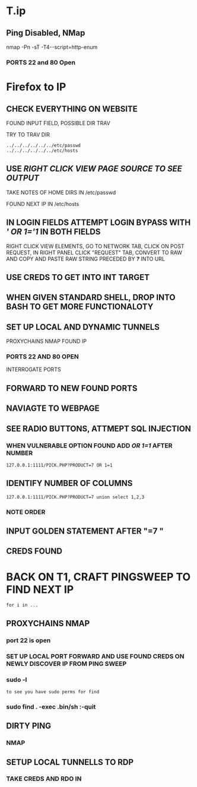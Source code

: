 # T.ip

## Ping Disabled, NMap

nmap -Pn -sT -T4--script=http-enum

### PORTS 22 and 80 Open

# Firefox to IP

## CHECK EVERYTHING ON WEBSITE

FOUND INPUT FIELD, POSSIBLE DIR TRAV

TRY TO TRAV DIR

	../../../../../../etc/passwd
	../../../../../../etc/hosts

## USE ***RIGHT CLICK VIEW PAGE SOURCE TO SEE OUTPUT***

TAKE NOTES OF HOME DIRS IN /etc/passwd

FOUND NEXT IP IN /etc/hosts

## IN LOGIN FIELDS ATTEMPT LOGIN BYPASS WITH ***' OR 1='1*** IN BOTH FIELDS

RIGHT CLICK VIEW ELEMENTS, GO TO NETWORK TAB, CLICK ON POST REQUEST, IN RIGHT PANEL CLICK "REQUEST" TAB, CONVERT TO RAW AND COPY AND PASTE RAW STRING PRECEDED BY ***?*** INTO URL

## USE CREDS TO GET INTO INT TARGET

## WHEN GIVEN STANDARD SHELL, DROP INTO BASH TO GET MORE FUNCTIONALOTY

## SET UP LOCAL AND DYNAMIC TUNNELS

PROXYCHAINS NMAP FOUND IP

### PORTS 22 AND 80 OPEN

INTERROGATE PORTS

## FORWARD TO NEW FOUND PORTS

## NAVIAGTE TO WEBPAGE

## SEE RADIO BUTTONS, ATTMEPT SQL INJECTION

### WHEN VULNERABLE OPTION FOUND ADD ***OR 1=1*** AFTER NUMBER

	127.0.0.1:1111/PICK.PHP?PRODUCT=7 OR 1=1

## IDENTIFY NUMBER OF COLUMNS

	127.0.0.1:1111/PICK.PHP?PRODUCT=7 union select 1,2,3

 ### NOTE ORDER

 ## INPUT GOLDEN STATEMENT AFTER "=7 "

 ## CREDS FOUND

 # BACK ON T1, CRAFT PINGSWEEP TO FIND NEXT IP

 	for i in ...

  ## PROXYCHAINS NMAP

  ### port 22 is open

  ### SET UP LOCAL PORT FORWARD AND USE FOUND CREDS ON NEWLY DISCOVER IP FROM PING SWEEP


### sudo -l

	to see you have sudo perms for find

 ### sudo find . -exec .bin/sh \:-quit

 ## DIRTY PING 

 ### NMAP

 ## SETUP LOCAL TUNNELLS TO RDP

### TAKE CREDS AND RDO IN
  

















